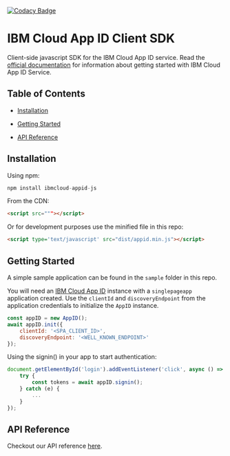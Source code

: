 [![Codacy Badge](https://api.codacy.com/project/badge/Grade/a30e7499a5234d3494508b7050975beb)](https://www.codacy.com/app/kajabfab/appid-clientsdk-js?utm_source=github.com&amp;utm_medium=referral&amp;utm_content=ibm-cloud-security/appid-clientsdk-js&amp;utm_campaign=Badge_Grade)

# IBM Cloud App ID Client SDK
Client-side javascript SDK for the IBM Cloud App ID service. 
Read the [official documentation](https://console.ng.bluemix.net/docs/services/appid/index.html#gettingstarted) for information about getting started with IBM Cloud App ID Service.

## Table of Contents

-   [Installation][1]

-   [Getting Started][2]

-   [API Reference][3]

## Installation
Using npm:
```javascript
npm install ibmcloud-appid-js
```

From the CDN:
```html
<script src="""></script>
```

Or for development purposes use the minified file in this repo:
```html
<script type='text/javascript' src="dist/appid.min.js"></script>
```

## Getting Started
A simple sample application can be found in the `sample` folder in this repo.

You will need an [IBM Cloud App ID](https://www.ibm.com/cloud/app-id) instance with a `singlepageapp` application created.
Use the `clientId` and `discoveryEndpoint` from the application credentials to initialize the `AppID` instance.
```javascript
const appID = new AppID();
await appID.init({
    clientId: '<SPA_CLIENT_ID>',
    discoveryEndpoint: '<WELL_KNOWN_ENDPOINT>'
});
``` 
Using the signin() in your app to start authentication:
```javascript
document.getElementById('login').addEventListener('click', async () => {
    try {
        const tokens = await appID.signin();
    } catch (e) {
        ...
    }
});
```

## API Reference
Checkout our API reference [here](https://ibm-cloud-security.github.io/appid-clientsdk-js/).

[1]: #installation
[2]: #getting-started
[3]: #api-reference
